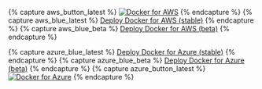 {% capture aws_button_latest %}
<a href="https://console.aws.amazon.com/cloudformation/home#/stacks/new?stackName=Docker&templateURL=https://editions-us-east-1.s3.amazonaws.com/aws/stable/Docker.tmpl" data-rel="Stable-1" target="blank" class="aws-deploy">![Docker for AWS](https://s3.amazonaws.com/cloudformation-examples/cloudformation-launch-stack.png)</a>
{% endcapture %}
{% capture aws_blue_latest %}
<a class="button darkblue-btn aws-deploy" href="https://console.aws.amazon.com/cloudformation/home#/stacks/new?stackName=Docker&templateURL=https://editions-us-east-1.s3.amazonaws.com/aws/stable/Docker.tmpl" data-rel="Stable-1" target="blank">Deploy Docker for AWS (stable)</a>
{% endcapture %}
{% capture aws_blue_beta %}
<a class="button darkblue-btn aws-deploy" href="https://console.aws.amazon.com/cloudformation/home#/stacks/new?stackName=Docker&templateURL=https://editions-us-east-1.s3.amazonaws.com/aws/beta/Docker.tmpl" data-rel="Beta-14" target="blank">Deploy Docker for AWS (beta)</a>
{% endcapture %}

{% capture azure_blue_latest %}
<a class="button darkblue-btn azure-deploy" href="https://portal.azure.com/#create/Microsoft.Template/uri/https%3A%2F%2Fdownload.docker.com%2Fazure%2Fstable%2FDocker.tmpl" data-rel="Stable-1" target="blank">Deploy Docker for Azure (stable)</a>
{% endcapture %}
{% capture azure_blue_beta %}
<a class="button darkblue-btn azure-deploy" href="https://portal.azure.com/#create/Microsoft.Template/uri/https%3A%2F%2Fdownload.docker.com%2Fazure%2Fbeta%2FDocker.tmpl" data-rel="Beta-14" target="blank">Deploy Docker for Azure (beta)</a>
{% endcapture %}
{% capture azure_button_latest %}
<a href="https://portal.azure.com/#create/Microsoft.Template/uri/https%3A%2F%2Fdownload.docker.com%2Fazure%2Fstable%2FDocker.tmpl" data-rel="Stable-1" target="_blank" class="azure-deploy">![Docker for Azure](http://azuredeploy.net/deploybutton.png)</a>
{% endcapture %}

